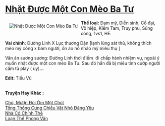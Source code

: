 <a href="https://utruyen.com/nhat-duoc-mot-con-meo-ba-tu/19636/" title="Nhặt Được Một Con Mèo Ba Tư"><h1>Nhặt Được Một Con Mèo Ba Tư</h1></a><div style="display:table"><img align="right" style="float: left; padding: 10px;" src="https://utruyen.com/images/story/200x260/nhat-duoc-mot-con-meo-ba-tu.jpg" alt="Nhặt Được Một Con Mèo Ba Tư"><b>Thể loại:</b> Đam mỹ, Diễn sinh, Cổ đại, Võ hiệp, Kiếm Tam, Truy phu, Sủng công, 1vs1, HE.<p></p><b>Vai chính</b>: Đường Linh X Lục thương Dận [lạnh lùng sát thủ, không thích mèo mỹ công x bám người, ồn ào hồ nháo mỹ miêu thụ ]<p></p>Văn án sương sương: Đường Linh thời điểm  đi chấp hành nhiệm vụ, ngoài ý muốn nhặt được một con mèo Ba Tư. Sau đó hắn đã bị miêu tinh cướp người cầm tù play ( uy).... <p></p><b>Edit: </b>Tiểu Vũ</div><p><br><b>Truyện Hay Khác :</b></p><a href="https://utruyen.com/chu-muon-dui-om-mot-chut/19518/" alt="Chú, Mượn Đùi Ôm Một Chút">Chú, Mượn Đùi Ôm Một Chút</a><br/><a href="https://truyenngontinhay.wordpress.com/2019/10/03/tong-thong-cung-chieu-vat-nho-dang-yeu/" alt="Tổng Thống Cưng Chiều Vật Nhỏ Đáng Yêu">Tổng Thống Cưng Chiều Vật Nhỏ Đáng Yêu</a><br/><a href="https://truyenngontinhay.wordpress.com/2019/10/03/nha-co-chinh-the/" alt="Nhà Có Chính Thê">Nhà Có Chính Thê</a><br/><a href="https://github.com/quanluxury/ngontinhhot/tree/master/truyenhay/20927/" alt="Loạn Thế Phong Vân">Loạn Thế Phong Vân</a><br/>
